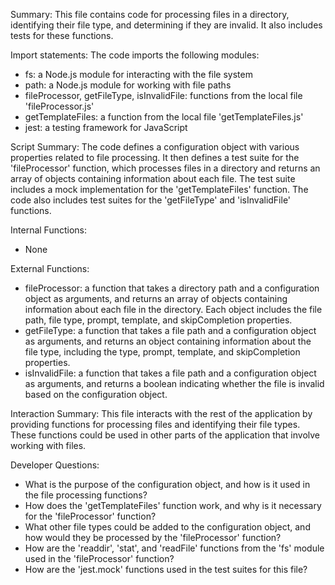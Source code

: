 Summary:
This file contains code for processing files in a directory, identifying their file type, and determining if they are invalid. It also includes tests for these functions.

Import statements:
The code imports the following modules:
- fs: a Node.js module for interacting with the file system
- path: a Node.js module for working with file paths
- fileProcessor, getFileType, isInvalidFile: functions from the local file 'fileProcessor.js'
- getTemplateFiles: a function from the local file 'getTemplateFiles.js'
- jest: a testing framework for JavaScript

Script Summary:
The code defines a configuration object with various properties related to file processing. It then defines a test suite for the 'fileProcessor' function, which processes files in a directory and returns an array of objects containing information about each file. The test suite includes a mock implementation for the 'getTemplateFiles' function. The code also includes test suites for the 'getFileType' and 'isInvalidFile' functions.

Internal Functions:
- None

External Functions:
- fileProcessor: a function that takes a directory path and a configuration object as arguments, and returns an array of objects containing information about each file in the directory. Each object includes the file path, file type, prompt, template, and skipCompletion properties.
- getFileType: a function that takes a file path and a configuration object as arguments, and returns an object containing information about the file type, including the type, prompt, template, and skipCompletion properties.
- isInvalidFile: a function that takes a file path and a configuration object as arguments, and returns a boolean indicating whether the file is invalid based on the configuration object.

Interaction Summary:
This file interacts with the rest of the application by providing functions for processing files and identifying their file types. These functions could be used in other parts of the application that involve working with files.

Developer Questions:
- What is the purpose of the configuration object, and how is it used in the file processing functions?
- How does the 'getTemplateFiles' function work, and why is it necessary for the 'fileProcessor' function?
- What other file types could be added to the configuration object, and how would they be processed by the 'fileProcessor' function?
- How are the 'readdir', 'stat', and 'readFile' functions from the 'fs' module used in the 'fileProcessor' function?
- How are the 'jest.mock' functions used in the test suites for this file?